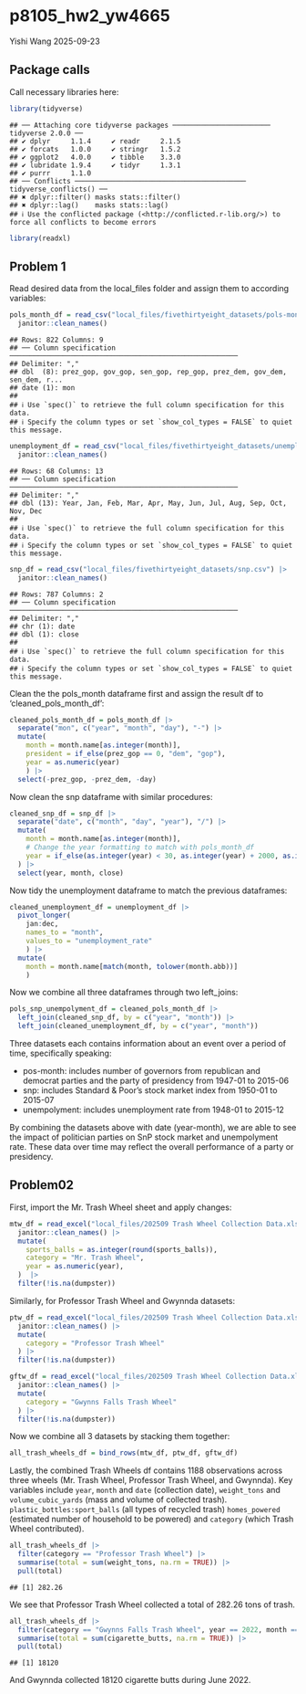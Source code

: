 p8105_hw2_yw4665
================
Yishi Wang
2025-09-23

## Package calls

Call necessary libraries here:

``` r
library(tidyverse)
```

    ## ── Attaching core tidyverse packages ──────────────────────── tidyverse 2.0.0 ──
    ## ✔ dplyr     1.1.4     ✔ readr     2.1.5
    ## ✔ forcats   1.0.0     ✔ stringr   1.5.2
    ## ✔ ggplot2   4.0.0     ✔ tibble    3.3.0
    ## ✔ lubridate 1.9.4     ✔ tidyr     1.3.1
    ## ✔ purrr     1.1.0     
    ## ── Conflicts ────────────────────────────────────────── tidyverse_conflicts() ──
    ## ✖ dplyr::filter() masks stats::filter()
    ## ✖ dplyr::lag()    masks stats::lag()
    ## ℹ Use the conflicted package (<http://conflicted.r-lib.org/>) to force all conflicts to become errors

``` r
library(readxl)
```

## Problem 1

Read desired data from the local_files folder and assign them to
according variables:

``` r
pols_month_df = read_csv("local_files/fivethirtyeight_datasets/pols-month.csv") |>
  janitor::clean_names()
```

    ## Rows: 822 Columns: 9
    ## ── Column specification ────────────────────────────────────────────────────────
    ## Delimiter: ","
    ## dbl  (8): prez_gop, gov_gop, sen_gop, rep_gop, prez_dem, gov_dem, sen_dem, r...
    ## date (1): mon
    ## 
    ## ℹ Use `spec()` to retrieve the full column specification for this data.
    ## ℹ Specify the column types or set `show_col_types = FALSE` to quiet this message.

``` r
unemployment_df = read_csv("local_files/fivethirtyeight_datasets/unemployment.csv") |>
  janitor::clean_names()
```

    ## Rows: 68 Columns: 13
    ## ── Column specification ────────────────────────────────────────────────────────
    ## Delimiter: ","
    ## dbl (13): Year, Jan, Feb, Mar, Apr, May, Jun, Jul, Aug, Sep, Oct, Nov, Dec
    ## 
    ## ℹ Use `spec()` to retrieve the full column specification for this data.
    ## ℹ Specify the column types or set `show_col_types = FALSE` to quiet this message.

``` r
snp_df = read_csv("local_files/fivethirtyeight_datasets/snp.csv") |>
  janitor::clean_names()
```

    ## Rows: 787 Columns: 2
    ## ── Column specification ────────────────────────────────────────────────────────
    ## Delimiter: ","
    ## chr (1): date
    ## dbl (1): close
    ## 
    ## ℹ Use `spec()` to retrieve the full column specification for this data.
    ## ℹ Specify the column types or set `show_col_types = FALSE` to quiet this message.

Clean the the pols_month dataframe first and assign the result df to
‘cleaned_pols_month_df’:

``` r
cleaned_pols_month_df = pols_month_df |> 
  separate("mon", c("year", "month", "day"), "-") |> 
  mutate(
    month = month.name[as.integer(month)],
    president = if_else(prez_gop == 0, "dem", "gop"),
    year = as.numeric(year)
    ) |>
  select(-prez_gop, -prez_dem, -day)
```

Now clean the snp dataframe with similar procedures:

``` r
cleaned_snp_df = snp_df |>
  separate("date", c("month", "day", "year"), "/") |>
  mutate(
    month = month.name[as.integer(month)],
    # Change the year formatting to match with pols_month_df
    year = if_else(as.integer(year) < 30, as.integer(year) + 2000, as.integer(year) + 1900 ),
  ) |> 
  select(year, month, close)
```

Now tidy the unemployment dataframe to match the previous dataframes:

``` r
cleaned_unemployment_df = unemployment_df |>
  pivot_longer(
    jan:dec,
    names_to = "month",
    values_to = "unemployment_rate"
    ) |>
  mutate(
    month = month.name[match(month, tolower(month.abb))]
    )
```

Now we combine all three dataframes through two left_joins:

``` r
pols_snp_unempolyment_df = cleaned_pols_month_df |>
  left_join(cleaned_snp_df, by = c("year", "month")) |>
  left_join(cleaned_unemployment_df, by = c("year", "month"))
```

Three datasets each contains information about an event over a period of
time, specifically speaking:

- pos-month: includes number of governors from republican and democrat
  parties and the party of presidency from 1947-01 to 2015-06
- snp: includes Standard & Poor’s stock market index from 1950-01 to
  2015-07
- unempolyment: includes unemployment rate from 1948-01 to 2015-12

By combining the datasets above with date (year-month), we are able to
see the impact of politician parties on SnP stock market and
unempolyment rate. These data over time may reflect the overall
performance of a party or presidency.

## Problem02

First, import the Mr. Trash Wheel sheet and apply changes:

``` r
mtw_df = read_excel("local_files/202509 Trash Wheel Collection Data.xlsx", sheet = "Mr. Trash Wheel", range = "A2:N709") |>
  janitor::clean_names() |>
  mutate(
    sports_balls = as.integer(round(sports_balls)),
    category = "Mr. Trash Wheel",
    year = as.numeric(year),
  )  |>
  filter(!is.na(dumpster))
```

Similarly, for Professor Trash Wheel and Gwynnda datasets:

``` r
ptw_df = read_excel("local_files/202509 Trash Wheel Collection Data.xlsx", sheet = "Professor Trash Wheel", range = "A2:M134") |>
  janitor::clean_names() |>
  mutate(
    category = "Professor Trash Wheel"
  ) |>
  filter(!is.na(dumpster))

gftw_df = read_excel("local_files/202509 Trash Wheel Collection Data.xlsx", sheet = "Gwynns Falls Trash Wheel", range = "A2:L351") |>
  janitor::clean_names() |>
  mutate(
    category = "Gwynns Falls Trash Wheel"
  ) |>
  filter(!is.na(dumpster))
```

Now we combine all 3 datasets by stacking them together:

``` r
all_trash_wheels_df = bind_rows(mtw_df, ptw_df, gftw_df)
```

Lastly, the combined Trash Wheels df contains 1188 observations across
three wheels (Mr. Trash Wheel, Professor Trash Wheel, and Gwynnda). Key
variables include `year`, `month` and `date` (collection date),
`weight_tons` and `volume_cubic_yards` (mass and volume of collected
trash). `plastic_bottles:sport_balls` (all types of recycled trash)
`homes_powered` (estimated number of household to be powered) and
`category` (which Trash Wheel contributed).

``` r
all_trash_wheels_df |>
  filter(category == "Professor Trash Wheel") |>
  summarise(total = sum(weight_tons, na.rm = TRUE)) |>
  pull(total)
```

    ## [1] 282.26

We see that Professor Trash Wheel collected a total of 282.26 tons of
trash.

``` r
all_trash_wheels_df |> 
  filter(category == "Gwynns Falls Trash Wheel", year == 2022, month == "June") |> 
  summarise(total = sum(cigarette_butts, na.rm = TRUE)) |> 
  pull(total)
```

    ## [1] 18120

And Gwynnda collected 18120 cigarette butts during June 2022.
